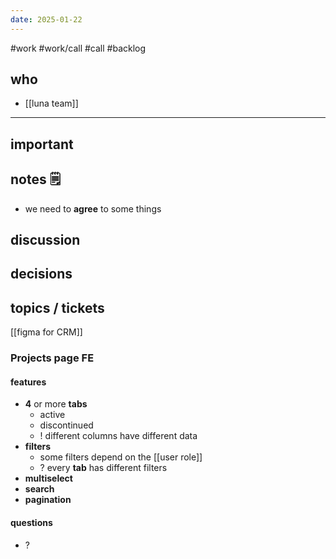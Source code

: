 ```yaml
---
date: 2025-01-22
---
```

#work #work/call #call #backlog

## who
- [[luna team]]
---
## important 

## notes 🗒
- we need to **agree** to some things

## discussion

## decisions

## topics / tickets
[[figma for CRM]]

### Projects page FE

#### features

- **4** or more **tabs**
	- active
	- discontinued
	- ! different columns have different data
- **filters**
	- some filters depend on the [[user role]]
	- ? every **tab** has different filters
- **multiselect**
- **search**
- **pagination**


#### questions

- ? 